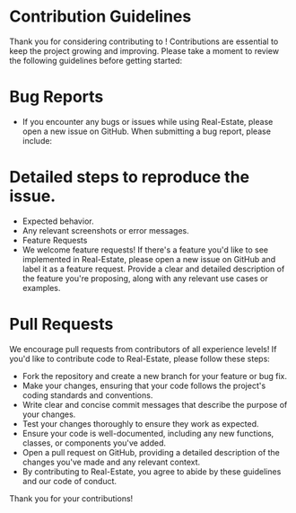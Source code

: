 # Contribution Guidelines
Thank you for considering contributing to <project-name>! Contributions are essential to keep the project growing and improving. Please take a moment to review the following guidelines before getting started:

# Bug Reports
 - If you encounter any bugs or issues while using Real-Estate, please open a new issue on GitHub. When submitting a bug report, please include:

# Detailed steps to reproduce the issue.
 - Expected behavior.
 - Any relevant screenshots or error messages.
 - Feature Requests
 - We welcome feature requests! If there's a feature you'd like to see implemented in Real-Estate, please open a new issue on GitHub and label it as a feature request. Provide a clear and detailed description of the feature you're proposing, along with any relevant use cases or examples.

# Pull Requests
We encourage pull requests from contributors of all experience levels! If you'd like to contribute code to Real-Estate, please follow these steps:

 - Fork the repository and create a new branch for your feature or bug fix.
 - Make your changes, ensuring that your code follows the project's coding standards and conventions.
 - Write clear and concise commit messages that describe the purpose of your changes.
 - Test your changes thoroughly to ensure they work as expected.
 - Ensure your code is well-documented, including any new functions, classes, or components you've added.
 - Open a pull request on GitHub, providing a detailed description of the changes you've made and any relevant context.
 - By contributing to Real-Estate, you agree to abide by these guidelines and our code of conduct.

Thank you for your contributions!
